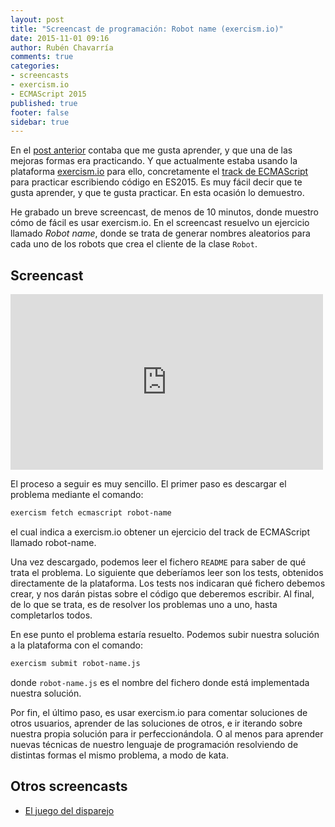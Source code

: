 ```yaml
---
layout: post
title: "Screencast de programación: Robot name (exercism.io)"
date: 2015-11-01 09:16
author: Rubén Chavarría
comments: true
categories: 
- screencasts
- exercism.io
- ECMAScript 2015
published: true
footer: false
sidebar: true
---
```


En el [post anterior] contaba que me gusta aprender, y que una de las mejoras
formas era practicando. Y que actualmente estaba usando la plataforma
[exercism.io] para ello, concretamente el [track de ECMAScript] para practicar
escribiendo código en ES2015. Es muy fácil decir que te gusta aprender, y que
te gusta practicar. En esta ocasión lo demuestro. 

He grabado un breve screencast, de menos de 10 minutos, donde muestro cómo de
fácil es usar exercism.io. En el screencast resuelvo un ejercicio llamado
*Robot name*, donde se trata de generar nombres aleatorios para cada uno de los
robots que crea el cliente de la clase `Robot`.

<!-- more -->

## Screencast

<iframe src="https://player.vimeo.com/video/144259723"
        width="500"
        height="281"
        frameborder="0"
        webkitallowfullscreen
        mozallowfullscreen
        allowfullscreen></iframe>

El proceso a seguir es muy sencillo. El primer paso es descargar el problema
mediante el comando:

``` bash
exercism fetch ecmascript robot-name
```

el cual indica a exercism.io obtener un ejercicio del track de ECMAScript
llamado robot-name.

Una vez descargado, podemos leer el fichero `README` para saber de qué trata el
problema. Lo siguiente que deberíamos leer son los tests, obtenidos
directamente de la plataforma. Los tests nos indicaran qué fichero debemos
crear, y nos darán pistas sobre el código que deberemos escribir. Al final, de
lo que se trata, es de resolver los problemas uno a uno, hasta completarlos
todos.

En ese punto el problema estaría resuelto. Podemos subir nuestra solución a la
plataforma con el comando:

``` bash
exercism submit robot-name.js
```

donde `robot-name.js` es el nombre del fichero donde está implementada nuestra
solución.

Por fin, el último paso, es usar exercism.io para comentar soluciones de otros
usuarios, aprender de las soluciones de otros, e ir iterando sobre nuestra
propia solución para ir perfeccionándola. O al menos para aprender nuevas
técnicas de nuestro lenguaje de programación resolviendo de distintas formas el
mismo problema, a modo de kata.

## Otros screencasts

- [El juego del disparejo]

[post anterior]: /blog/2015/10/25/youve-got-commit/
[exercism.io]: http://exercism.io/
[track de ECMAScript]: http://exercism.io/languages/ecmascript
[El juego del disparejo]: /blog/2014/10/23/screencast-programacion-juego-disparejo/

